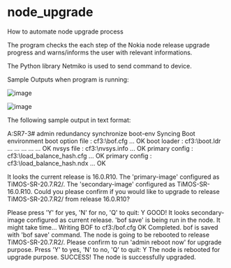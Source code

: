 # node_upgrade
How to automate node upgrade process

The program checks the each step of the Nokia node release upgrade progress and warns/informs the user with relevant informations. 

The Python library Netmiko is used to send command to device. 

Sample Outputs when program is running: 

![image](https://user-images.githubusercontent.com/94804863/162928005-8656295b-e4ec-405f-8927-45f29189a9cc.png)

![image](https://user-images.githubusercontent.com/94804863/162928035-eb4e2868-e532-47eb-a85e-b5fd796b9e2c.png)

The following sample output in text format: 

A:SR7-3# admin redundancy synchronize boot-env
Syncing Boot environment
    boot option file : cf3:\bof.cfg ... OK
    boot loader      : cf3:\boot.ldr ...   ...   ...   ...   ... OK
    nvsys file       : cf3:\nvsys.info ... OK
    primary config : cf3:\load_balance_hash.cfg ... OK
    primary config : cf3:\load_balance_hash.ndx ... OK

It looks the current release is 16.0.R10.
The 'primary-image' configured as TiMOS-SR-20.7.R2/.
The 'secondary-image' configured as TiMOS-SR-16.0.R10.
Could you please confirm if you would like to upgrade to release TiMOS-SR-20.7.R2/ from release 16.0.R10?

Please press 'Y' for yes, 'N' for no, 'Q' to quit: Y
GOOD! It looks secondary-image configured as current release.
'bof save' is being run in the node. It might take time...
Writing BOF to cf3:/bof.cfg OK
Completed.
bof is saved with 'bof save' command.
The node is going to be rebooted to release TiMOS-SR-20.7.R2/.
Please confirm to run 'admin reboot now' for upgrade purpose. Press 'Y' to yes, 'N' to no, 'Q' to quit: Y
The node is rebooted for upgrade purpose.
SUCCESS! The node is successfully upgraded.

